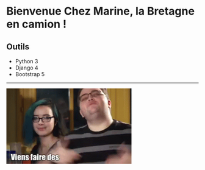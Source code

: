# Bienvenue Chez Marine, la Bretagne en camion !

## Outils
- Python 3
- Django 4
- Bootstrap 5
***
![Viens faire des galettes bretonnes!](viens-faire-des-galettes.gif)

